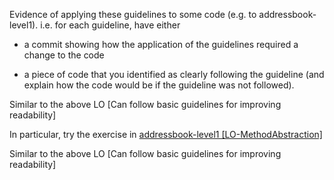 <panel type="warning" header="`W3.3a` Can explain the importance of readability :star::star:" expanded no-close>
  <include src="../../book/codeQuality/maximiseReadability/introduction/unit-inElsewhere-asFlat.md" boilerplate />
</panel>

<panel type="warning" header="`W3.3b` Can follow basic guidelines for improving readability :star::star:" expanded no-close>
  <include src="../../book/codeQuality/maximiseReadability/basic/unit-inElsewhere-asFlat.md" boilerplate />
  <panel header="{{glyphicon_folder_close}} Evidence" expanded>
  <div id="common-evidence">

Evidence of applying these guidelines to some code (e.g. to addressbook-level1). i.e. for each guideline, have either 
* a commit showing how the application of the guidelines required a change to the code
* a piece of code that you identified as clearly following the guideline (and explain how the code would be if the guideline was not followed).

  </div>
  </panel>
</panel>

<!-- ==================================================================================================== -->

<panel type="info" header="`W3.3c` Can follow intermediate guidelines for improving readability :star::star::star:" expanded no-close>
  <include src="../../book/codeQuality/maximiseReadability/intermediate/unit-inElsewhere-asFlat.md" boilerplate />
  <panel header="{{glyphicon_folder_close}} Evidence" expanded>

Similar to the above LO [Can follow basic guidelines for improving readability]

In particular, try the exercise in [addressbook-level1 [LO-MethodAbstraction]]({{module_org}}/addressbook-level1#abstract-methods-well-lo-methodabstraction)

  </panel>
</panel>

<!-- ==================================================================================================== -->

<panel type="success" header="`W3.3d` Can follow advanced guidelines for improving readability :star::star::star::star:" expanded no-close>
  <include src="../../book/codeQuality/maximiseReadability/advanced/unit-inElsewhere-asFlat.md" boilerplate />
  <panel header="{{glyphicon_folder_close}} Evidence" expanded>

Similar to the above LO [Can follow basic guidelines for improving readability]

  </panel>
</panel>
